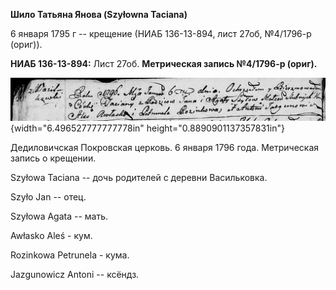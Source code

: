 **Шило Татьяна Янова (Szyłowna Taciana)**

6 января 1795 г -- крещение (НИАБ 136-13-894, лист 27об, №4/1796-р
(ориг)).

**НИАБ 136-13-894:** Лист 27об. **Метрическая запись №4/1796-р (ориг).**

![](./media/e59a7be7223e4458daa17acec86c26771213fe86.png){width="6.496527777777778in"
height="0.8890901137357831in"}

Дедиловичская Покровская церковь. 6 января 1796 года. Метрическая запись
о крещении.

Szyłowa Taсiana -- дочь родителей с деревни Васильковка.

Szyło Jan -- отец.

Szyłowa Agata -- мать.

Awłasko Aleś - кум.

Rozinkowa Petrunela - кума.

Jazgunowicz Antoni -- ксёндз.
